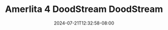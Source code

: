 --- 
title: "Amerlita 4  DoodStream  DoodStream"
description: "download bokeh Amerlita 4  DoodStream  DoodStream gratis full new"
date: 2024-07-21T12:32:58-08:00
file_code: "59q6jg1i5rbi"
draft: false
cover: "sea3gi6bdbawj7aw.jpg"
tags: ["Amerlita", "DoodStream", "DoodStream", "bokep-indo", "bokep-viral", "bokep-ig"]
length: 298
fld_id: "1483155"
foldername: "Amerlita 1"
categories: ["Amerlita 1"]
views: 0
---